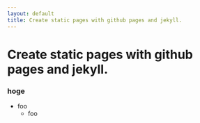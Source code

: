 ```yaml
---
layout: default
title: Create static pages with github pages and jekyll.
---
```


# Create static pages with github pages and jekyll.

### hoge
* foo
  * foo


<!-- IMG ![HERE]({{site.baseurl}}/images/201608/profile_nemo_2.jpg). -->


